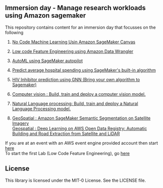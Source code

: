 ## Immersion day - Manage research workloads using Amazon sagemaker

This repository contains content for an immersion day that focusses on the following

1) [No Code Machine Learning Usin Amazon SageMaker Canvas](1.%20No_Code_ML_Using_SageMaker_Canvas/Readme.md)
2) [Low code Feature Engineering using Amazon Data Wrangler](2.%20AutoML_Using_SageMaker_Pilot/README.md)    
   
3) [AutoML using SageMaker autopilot]( https://catalog.us-east-1.prod.workshops.aws/workshops/f560a788-af64-4e5a-a02c-a6c88516ab02/en-US/industrylab/healthcare/readmission/part-2 )  
4) [Predict average hospital spending using SageMaker's built-in algorithm](https://github.com/aws-samples/amazon-sagemaker-immersion-day-for-research/blob/main/3.&#32;Medicare_Hospital_Cost_Prediction/Jupyter_Notebook_Medicare_Hospital_Cost_Prediction.ipynb)
5) [HIV Inhibitor prediction using GNN (Bring your own algorithm to Sagemaker)](https://github.com/aws-samples/amazon-sagemaker-immersion-day-for-research/tree/main/4.&#32;Hiv_Inhibitor_Prediction_DGL)
6) [Computer vision : Build, train and deploy a computer vision model.](https://github.com/aws-samples/amazon-sagemaker-immersion-day-for-research/tree/main/5.&#32;Computer_Vision/mnist_cpu)
7) [Natural Language processing: Build, train and deploy a Natural Language Processing model.](https://github.com/aws-samples/amazon-sagemaker-immersion-day-for-research/tree/main/6.&#32;Natural_Language_Processing)
8) [ GeoSpatial : Amazon SageMaker Semantic Segmentation on Satellite Imagery](https://github.com/aws-samples/amazon-sagemaker-immersion-day-for-research/tree/main/7.%20Geospatial/amazon-sagemaker-satellite-imagery-segmentation)  
[Geospatial : Deep Learning on AWS Open Data Registry: Automatic Building and Road Extraction from Satellite and LiDAR ](https://github.com/aws-samples/amazon-sagemaker-immersion-day-for-research/tree/main/7.%20Geospatial/aws-open-data-satellite-lidar-tutorial)

If you are at an event with an AWS event engine provided account then start [here](0.%20Setup/Readme.md)    
To start the first Lab (Low Code Feature Engineering), go [here](1.%20Low_Code_Feature_Engineering_Using_Amazon_Data_Wrangler/README.md) 

## License

This library is licensed under the MIT-0 License. See the LICENSE file.

